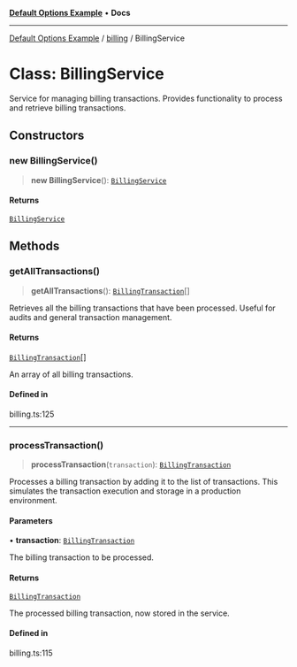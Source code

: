 [**Default Options Example**](../../README.md) • **Docs**

***

[Default Options Example](../../modules.md) / [billing](../README.md) / BillingService

# Class: BillingService

Service for managing billing transactions.
Provides functionality to process and retrieve billing transactions.

## Constructors

### new BillingService()

> **new BillingService**(): [`BillingService`](BillingService.md)

#### Returns

[`BillingService`](BillingService.md)

## Methods

### getAllTransactions()

> **getAllTransactions**(): [`BillingTransaction`](../interfaces/BillingTransaction.md)[]

Retrieves all the billing transactions that have been processed.
Useful for audits and general transaction management.

#### Returns

[`BillingTransaction`](../interfaces/BillingTransaction.md)[]

An array of all billing transactions.

#### Defined in

billing.ts:125

***

### processTransaction()

> **processTransaction**(`transaction`): [`BillingTransaction`](../interfaces/BillingTransaction.md)

Processes a billing transaction by adding it to the list of transactions.
This simulates the transaction execution and storage in a production environment.

#### Parameters

• **transaction**: [`BillingTransaction`](../interfaces/BillingTransaction.md)

The billing transaction to be processed.

#### Returns

[`BillingTransaction`](../interfaces/BillingTransaction.md)

The processed billing transaction, now stored in the service.

#### Defined in

billing.ts:115
